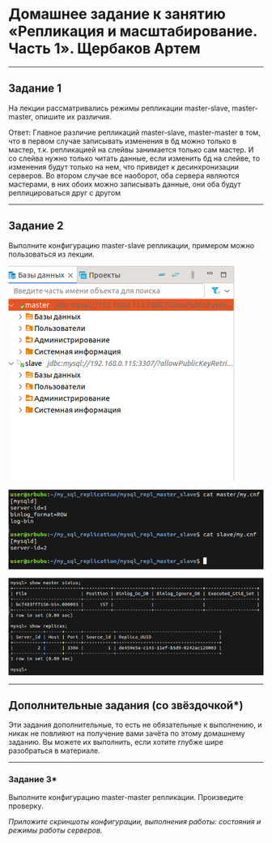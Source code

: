 # Домашнее задание к занятию «Репликация и масштабирование. Часть 1». Щербаков Артем

---

## Задание 1

На лекции рассматривались режимы репликации master-slave, master-master, опишите их различия.

Ответ:
Главное различие репликаций master-slave, master-master в том, что в первом случае записывать изменения в бд можно только в мастер, т.к. репликацией на слейвы занимается только сам мастер. И со слейва нужно только читать данные, если изменить бд на слейве, то изменения будут только на нем, что привидет к десинхронизации серверов.
Во втором случае все наоборот, оба сервера являются мастерами, в них обоих можно записывать данные, они оба будут реплицироваться друг с другом

---

## Задание 2

Выполните конфигурацию master-slave репликации, примером можно пользоваться из лекции.

![2-1](https://github.com/bosozu/homeworks/blob/main/12-06/images/task2-1.png)

![2-2](https://github.com/bosozu/homeworks/blob/main/12-06/images/task2-2.png)

![2-3](https://github.com/bosozu/homeworks/blob/main/12-06/images/task2-3.png)

---

## Дополнительные задания (со звёздочкой*)

Эти задания дополнительные, то есть не обязательные к выполнению, и никак не повлияют на получение вами зачёта по этому домашнему заданию. Вы можете их выполнить, если хотите глубже шире разобраться в материале.

---

### Задание 3*

Выполните конфигурацию master-master репликации. Произведите проверку.

*Приложите скриншоты конфигурации, выполнения работы: состояния и режимы работы серверов.*
